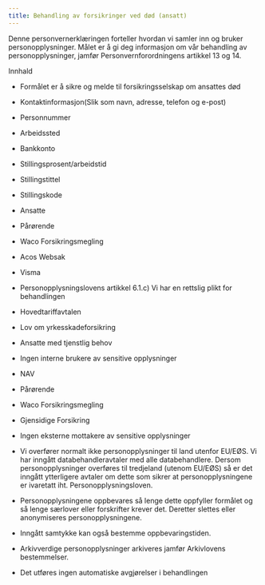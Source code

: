 ```yaml
---
title: Behandling av forsikringer ved død (ansatt)
---
```



  

Denne personvernerklæringen forteller hvordan vi samler inn og bruker personopplysninger. Målet er å gi deg informasjon om vår behandling av personopplysninger, jamfør Personvernforordningens artikkel 13 og 14.

  

Innhald

*   Formålet er å sikre og melde til forsikringsselskap om ansattes død  
    
*   Kontaktinformasjon(Slik som navn, adresse, telefon og e-post)  
    
*   Personnummer  
    
*   Arbeidssted  
    
*   Bankkonto  
    
*   Stillingsprosent/arbeidstid  
    
*   Stillingstittel  
    
*   Stillingskode  
    
*   Ansatte  
    
*   Pårørende  
    
*   Waco Forsikringsmegling  
    
*   Acos Websak  
    
*   Visma  
    
*   Personopplysningslovens artikkel 6.1.c) Vi har en rettslig plikt for behandlingen  
    
*   Hovedtariffavtalen  
    
*   Lov om yrkesskadeforsikring  
    
*   Ansatte med tjenstlig behov  
    
*   Ingen interne brukere av sensitive opplysninger  
    
*   NAV  
    
*   Pårørende  
    
*   Waco Forsikringsmegling  
    
*   Gjensidige Forsikring  
    
*   Ingen eksterne mottakere av sensitive opplysninger  
    
*   Vi overfører normalt ikke personopplysninger til land utenfor EU/EØS. Vi har inngått databehandleravtaler med alle databehandlere. Dersom personopplysninger overføres til tredjeland (utenom EU/EØS) så er det inngått ytterligere avtaler om dette som sikrer at personopplysningene er ivaretatt iht. Personopplysningsloven.  
    
*   Personopplysningene oppbevares så lenge dette oppfyller formålet og så lenge særlover eller forskrifter krever det. Deretter slettes eller anonymiseres personopplysningene.  
    
*   Inngått samtykke kan også bestemme oppbevaringstiden.  
    
*   Arkivverdige personopplysninger arkiveres jamfør Arkivlovens bestemmelser.  
    
*   Det utføres ingen automatiske avgjørelser i behandlingen